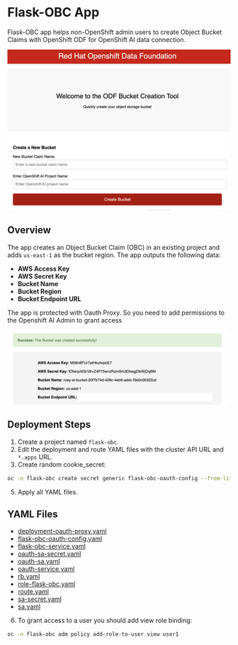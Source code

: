 # Flask-OBC App

Flask-OBC app helps non-OpenShift admin users to create Object Bucket Claims with OpenShift ODF for OpenShift AI data connection.

![App Screenshot](app.png)

## Overview

The app creates an Object Bucket Claim (OBC) in an existing project and adds `us-east-1` as the bucket region. The app outputs the following data:

- **AWS Access Key**
- **AWS Secret Key**
- **Bucket Name**
- **Bucket Region**
- **Bucket Endpoint URL**

The app is protected with Oauth Proxy. So you need to add permissions to the Openshift AI Admin to grant access

![Output Screenshot](output.png)

## Deployment Steps

1. Create a project named `flask-obc`.
2. Edit the deployment and route YAML files with the cluster API URL and `*.apps` URL.
4. Create random cookie_secret: 
```bash
oc -n flask-obc create secret generic flask-obc-oauth-config --from-literal=session_secret=$(head /dev/urandom | tr -dc A-Za-z0-9 | head -c43)
```
5. Apply all YAML files.

## YAML Files

- [deployment-oauth-proxy.yaml](deployment-oauth-proxy.yaml)
- [flask-obc-oauth-config.yaml](flask-obc-oauth-config.yaml)
- [flask-obc-service.yaml](flask-obc-service.yaml)
- [oauth-sa-secret.yaml](oauth-sa-secret.yaml)
- [oauth-sa.yaml](oauth-sa.yaml)
- [oauth-service.yaml](oauth-service.yaml)
- [rb.yaml](rb.yaml)
- [role-flask-obc.yaml](role-flask-obc.yaml)
- [route.yaml](route.yaml)
- [sa-secret.yaml](sa-secret.yaml)
- [sa.yaml](sa.yaml)

6. To grant access to a user you should add view role binding:
```bash
oc -n flask-obc adm policy add-role-to-user view user1
```
